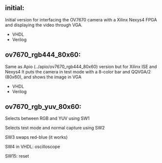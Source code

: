 
## initial: 
Initial version for interfacing the OV7670 camera with a Xilinx Nexys4 FPGA and displaying the video through VGA. 
  + VHDL
  + Verilog
  
## ov7670_rgb444_80x60:
Same as Apio (../apio/ov7670_rgb444_80x60) version but for Xilinx ISE and Nexys4
It puts the camera in test mode with a 8-color bar and QQVGA/2 (80x60), and shows the image in VGA
  + VHDL
  + Verilog

## ov7670_rgb_yuv_80x60:  
Selects between RGB and YUV using SW1

Selects test mode and normal capture using SW2

SW3 swaps red-blue (it works)

SW4 in VHDL: oscilloscope

SW15: reset